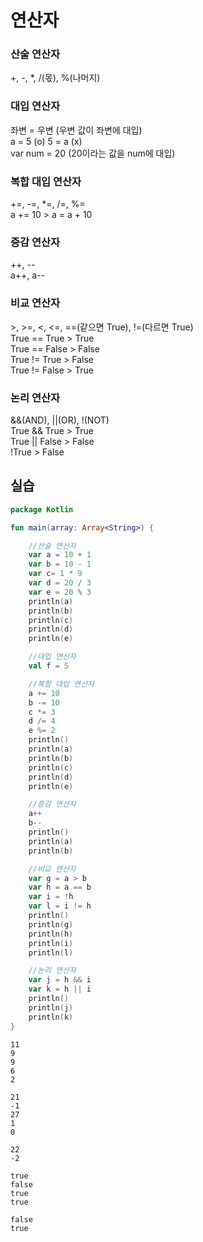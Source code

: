 # 연산자

### 산술 연산자

+, -, *, /(몫), %(나머지)

### 대입 연산자
좌변 = 우변 (우변 값이 좌변에 대입)  
a = 5 (o) 5 = a (x)  
var num = 20 (20이라는 값을 num에 대입)  

### 복합 대입 연산자
+=, -=, *=, /=, %=  
a += 10 > a = a + 10

### 증감 연산자
++, --  
a++, a--

### 비교 연산자
\>, >=, <, <=, ==(같으면 True), !=(다르면 True)  
True == True > True  
True == False > False  
True != True > False  
True != False > True  

### 논리 연산자
&&(AND), ||(OR), !(NOT)  
True && True > True  
True || False > False  
!True > False

## 실습

```kotlin
package Kotlin

fun main(array: Array<String>) {

    //산술 연산자
    var a = 10 + 1
    var b = 10 - 1
    var c= 1 * 9
    var d = 20 / 3
    var e = 20 % 3
    println(a)
    println(b)
    println(c)
    println(d)
    println(e)

    //대입 연산자
    val f = 5

    //복합 대입 연산자
    a += 10
    b -= 10
    c *= 3
    d /= 4
    e %= 2
    println()
    println(a)
    println(b)
    println(c)
    println(d)
    println(e)

    //증감 연산자
    a++
    b--
    println()
    println(a)
    println(b)

    //비교 연산자
    var g = a > b
    var h = a == b
    var i = !h
    var l = i != h
    println()
    println(g)
    println(h)
    println(i)
    println(l)

    //논리 연산자
    var j = h && i
    var k = h || i
    println()
    println(j)
    println(k)
}
```

```
11
9
9
6
2

21
-1
27
1
0

22
-2

true
false
true
true

false
true
```
